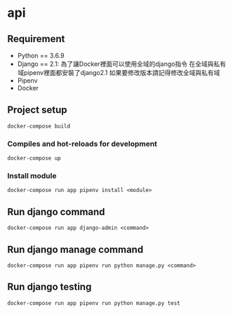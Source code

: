 # api

## Requirement

* Python == 3.6.9
* Django == 2.1: 為了讓Docker裡面可以使用全域的django指令 在全域與私有域pipenv裡面都安裝了django2.1 如果要修改版本請記得修改全域與私有域
* Pipenv
* Docker

## Project setup

```
docker-compose build
```

### Compiles and hot-reloads for development

```
docker-compose up
```

### Install module

```
docker-compose run app pipenv install <module>
```

## Run django command

```
docker-compose run app django-admin <command>
```

## Run django manage command

```
docker-compose run app pipenv run python manage.py <command>
```

## Run django testing

```
docker-compose run app pipenv run python manage.py test 
```